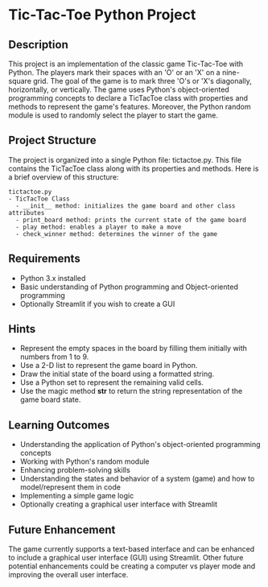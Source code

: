 # Tic-Tac-Toe Python Project

## Description
This project is an implementation of the classic game Tic-Tac-Toe with Python. The players mark their spaces with an 'O' or an 'X' on a nine-square grid. The goal of the game is to mark three 'O's or 'X's diagonally, horizontally, or vertically. The game uses Python's object-oriented programming concepts to declare a TicTacToe class with properties and methods to represent the game's features. Moreover, the Python random module is used to randomly select the player to start the game.

## Project Structure 
The project is organized into a single Python file: tictactoe.py. This file contains the TicTacToe class along with its properties and methods. Here is a brief overview of this structure:
```
tictactoe.py
- TicTacToe Class
  - __init__ method: initializes the game board and other class attributes
  - print_board method: prints the current state of the game board
  - play method: enables a player to make a move
  - check_winner method: determines the winner of the game
```

## Requirements
- Python 3.x installed
- Basic understanding of Python programming and Object-oriented programming
- Optionally Streamlit if you wish to create a GUI

## Hints

- Represent the empty spaces in the board by filling them initially with numbers from 1 to 9.
- Use a 2-D list to represent the game board in Python.
- Draw the initial state of the board using a formatted string.
- Use a Python set to represent the remaining valid cells.
- Use the magic method __str__ to return the string representation of the game board state.

## Learning Outcomes
- Understanding the application of Python's object-oriented programming concepts
- Working with Python's random module
- Enhancing problem-solving skills
- Understanding the states and behavior of a system (game) and how to model/represent them in code
- Implementing a simple game logic
- Optionally creating a graphical user interface with Streamlit

## Future Enhancement
The game currently supports a text-based interface and can be enhanced to include a graphical user interface (GUI) using Streamlit. Other future potential enhancements could be creating a computer vs player mode and improving the overall user interface.